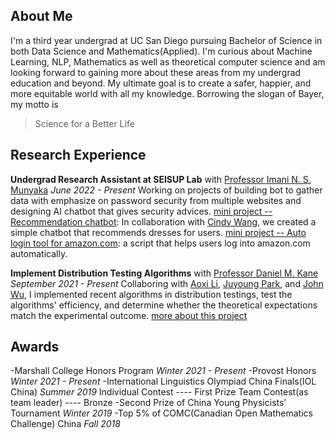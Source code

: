 ## About Me
I'm a third year undergrad at UC San Diego pursuing Bachelor of Science in both Data Science and Mathematics(Applied). I'm curious about Machine Learning, NLP, Mathematics as well as theoretical computer science and am looking forward to gaining more about these areas from my undergrad education and beyond. My ultimate goal is to create a safer, happier, and more equitable world with all my knowledge. Borrowing the slogan of Bayer, my motto is
>Science for a Better Life


## Research Experience

**Undergrad Research Assistant at SEISUP Lab** with [Professor Imani N. S. Munyaka](https://www.imanimunyaka.com/)
_June 2022 - Present_
Working on projects of building bot to gather data with emphasize on password security from multiple websites and designing AI chatbot that gives security advices.
[mini project -- Recommendation chatbot](https://github.com/wantingmao01/dress_recommendation-chatbot): In collaboration with [Cindy Wang](xiw013@ucsd.edu), we created a simple chatbot that recommends dresses for users.
[mini project -- Auto login tool for amazon.com](https://github.com/wantingmao01/amazon_auto_signin): a script that helps users log into amazon.com automatically.

**Implement Distribution Testing Algorithms** with [Professor Daniel M. Kane](https://cseweb.ucsd.edu/~dakane/)
_September 2021 - Present_
Collaboring with [Aoxi Li](aoli@ucsd.edu), [Juyoung Park](jup023@ucsd.edu), and [John Wu](jjw004@ucsd.edu), I implemented recent algorithms in distribution testings, test the algorithms' efficiency, and determine whether the theoretical expectations match the experimental outcome.
[more about this project](https://github.com/wujjohn/Implementation-of-Distribution-Testing-Algorithms)


## Awards
-Marshall College Honors Program _Winter 2021 - Present_
-Provost Honors _Winter 2021 - Present_
-International Linguistics Olympiad China Finals(IOL China) _Summer 2019_
    Individual Contest ---- First Prize
    Team Contest(as team leader) ---- Bronze
-Second Prize of China Young Physicists’ Tournament _Winter 2019_
-Top 5% of COMC(Canadian Open Mathematics Challenge) China _Fall 2018_

